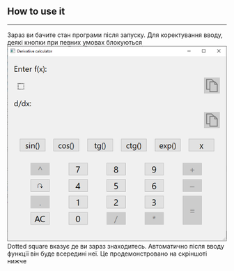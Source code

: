 ## How to use it
___
Зараз ви бачите стан програми після запуску. Для коректування вводу, деякі кнопки при певних умовах блокуються
![](graphics/images/start_screen.png)
Dotted square вказує де ви зараз знаходитесь. Автоматично після вводу функції він буде всередині неї. Це продемонстровано на скріншоті нижче
